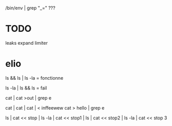 /bin/env | grep "_=" ???

# TODO
leaks expand limiter

# elio
ls && ls | ls -la = fonctionne

ls -la | ls && ls = fail

cat | cat >out | grep e

cat | cat | cat | < inffeewew cat > hello | grep e


ls | cat << stop | ls -la | cat << stop1 | ls | cat << stop2 | ls -la | cat << stop 3
